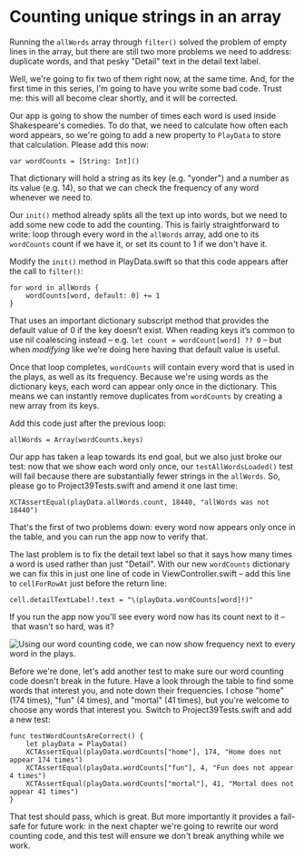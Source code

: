 # Counting unique strings in an array

Running the `allWords` array through `filter()` solved the problem of empty lines in the array, but there are still two more problems we need to address: duplicate words, and that pesky "Detail" text in the detail text label.

Well, we're going to fix two of them right now, at the same time. And, for the first time in this series, I'm going to have you write some bad code. Trust me: this will all become clear shortly, and it will be corrected.

Our app is going to show the number of times each word is used inside Shakespeare's comedies. To do that, we need to calculate how often each word appears, so we're going to add a new property to `PlayData` to store that calculation. Please add this now:

    var wordCounts = [String: Int]()

That dictionary will hold a string as its key (e.g. "yonder") and a number as its value (e.g. 14), so that we can check the frequency of any word whenever we need to.

Our `init()` method already splits all the text up into words, but we need to add some new code to add the counting. This is fairly straightforward to write: loop through every word in the `allWords` array, add one to its `wordCounts` count if we have it, or set its count to 1 if we don't have it.

Modify the `init()` method in PlayData.swift so that this code appears after the call to `filter()`:

    for word in allWords {
        wordCounts[word, default: 0] += 1
    }

That uses an important dictionary subscript method that provides the default value of 0 if the key doesn’t exist. When reading keys it’s common to use nil coalescing instead – e.g. `let count = wordCount[word] ?? 0` – but when *modifying* like we’re doing here having that default value is useful.

Once that loop completes, `wordCounts` will contain every word that is used in the plays, as well as its frequency. Because we're using words as the dictionary keys, each word can appear only once in the dictionary. This means we can instantly remove duplicates from `wordCounts` by creating a new array from its keys.

Add this code just after the previous loop:

    allWords = Array(wordCounts.keys)

Our app has taken a leap towards its end goal, but we also just broke our test: now that we show each word only once, our `testAllWordsLoaded()` test will fail because there are substantially fewer strings in the `allWords`. So, please go to Project39Tests.swift and amend it one last time:

    XCTAssertEqual(playData.allWords.count, 18440, "allWords was not 18440")

That's the first of two problems down: every word now appears only once in the table, and you can run the app now to verify that.

The last problem is to fix the detail text label so that it says how many times a word is used rather than just "Detail". With our new `wordCounts` dictionary we can fix this in just one line of code in ViewController.swift – add this line to `cellForRowAt` just before the return line:

    cell.detailTextLabel!.text = "\(playData.wordCounts[word]!)"

If you run the app now you'll see every word now has its count next to it – that wasn't so hard, was it?

![Using our word counting code, we can now show frequency next to every word in the plays.](39-8.png)

Before we're done, let's add another test to make sure our word counting code doesn't break in the future. Have a look through the table to find some words that interest you, and note down their frequencies. I chose "home" (174 times), "fun" (4 times), and "mortal" (41 times), but you're welcome to choose any words that interest you. Switch to Project39Tests.swift and add a new test:

    func testWordCountsAreCorrect() {
        let playData = PlayData()
        XCTAssertEqual(playData.wordCounts["home"], 174, "Home does not appear 174 times")
        XCTAssertEqual(playData.wordCounts["fun"], 4, "Fun does not appear 4 times")
        XCTAssertEqual(playData.wordCounts["mortal"], 41, "Mortal does not appear 41 times")
    }

That test should pass, which is great. But more importantly it provides a fail-safe for future work: in the next chapter we're going to rewrite our word counting code, and this test will ensure we don't break anything while we work.
